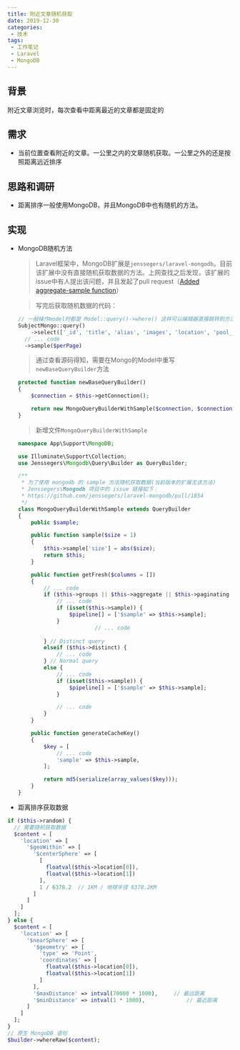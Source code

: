 ```yaml
---
title: 附近文章随机获取
date: 2019-12-30
categories:
 - 技术
tags:
 - 工作笔记
 - Laravel
 - MongoDB
---
```


## 背景

附近文章浏览时，每次查看中距离最近的文章都是固定的

## 需求

* 当前位置查看附近的文章。一公里之内的文章随机获取。一公里之外的还是按照距离远近排序

## 思路和调研

* 距离排序一般使用MongoDB，并且MongoDB中也有随机的方法。


## 实现

* MongoDB随机方法

    > Laravel框架中，MongoDB扩展是`jenssegers/laravel-mongodb`。目前该扩展中没有直接随机获取数据的方法。上网查找之后发现，该扩展的issue中有人提出该问题，并且发起了pull request（[Added aggregate-sample function](https://github.com/jenssegers/laravel-mongodb/pull/1854)）

    > 写完后获取随机数据的代码：

    ``` php
    // 一般操作model时都是 Model::query()->where() 这样可以编辑器直接跳转到方法定义上
    SubjectMongo::query()
    	->select(['_id', 'title', 'alias', 'images', 'location', 'pool_id'])
      // ... code
      ->sample($perPage)
    ```

    > 通过查看源码得知，需要在Mongo的Model中重写`newBaseQueryBuilder`方法

    ``` php
    protected function newBaseQueryBuilder()
    {
        $connection = $this->getConnection();
    
        return new MongoQueryBuilderWithSample($connection, $connection->getPostProcessor());
    }
    ```

    > 新增文件`MongoQueryBuilderWithSample`

    ``` php
    namespace App\Support\MongoDB;
    
    use Illuminate\Support\Collection;
    use Jenssegers\Mongodb\Query\Builder as QueryBuilder;
    
    /**
     * 为了使用 mongodb 的 sample 方法随机获取数据(当前版本的扩展无该方法)
     * Jenssegers\Mongodb 项目中的 issue 链接如下：
     * https://github.com/jenssegers/laravel-mongodb/pull/1854
     */
    class MongoQueryBuilderWithSample extends QueryBuilder
    {
        public $sample;
    
        public function sample($size = 1)
        {
            $this->sample['size'] = abs($size);
            return $this;
        }
    
        public function getFresh($columns = [])
        {
            // ... code
            if ($this->groups || $this->aggregate || $this->paginating || isset($this->sample)) {
                // ... code
                if (isset($this->sample)) {
                    $pipeline[] = ['$sample' => $this->sample];
                }
    						// ... code
                
            } // Distinct query
            elseif ($this->distinct) {
                // ... code
            } // Normal query
            else {
                // ... code
                if (isset($this->sample)) {
                    $pipeline[] = ['$sample' => $this->sample];
                }
    
                // ... code
            }
        }
    
        public function generateCacheKey()
        {
            $key = [
              	// ... code
                'sample' => $this->sample,
            ];
    
            return md5(serialize(array_values($key)));
        }
    }
    ```


* 距离排序获取数据

``` php
if ($this->random) {
  // 需要随机获取数据
  $content = [
    'location' => [
      '$geoWithin' => [
        '$centerSphere' => [
          [
            floatval($this->location[0]),
            floatval($this->location[1])
          ],
          1 / 6378.2  // 1KM / 地球半径 6378.2KM
        ]
      ]
    ]
  ];
} else {
  $content = [
    'location' => [
      '$nearSphere' => [
        '$geometry' => [
          'type' => 'Point',
          'coordinates' => [
            floatval($this->location[0]),
            floatval($this->location[1])
          ]
        ],
        '$maxDistance' => intval(70000 * 1000),		// 最远距离
        '$minDistance' => intval(1 * 1000),				// 最近距离
      ]
    ]
  ];
}
// 原生 MongoDB 语句
$builder->whereRaw($content);
```

